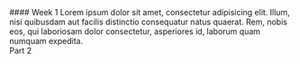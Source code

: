 

<section id="concept">
#### Week 1
Lorem ipsum dolor sit amet, consectetur adipisicing elit. Illum, nisi quibusdam aut facilis distinctio consequatur natus quaerat. Rem, nobis eos, qui laboriosam dolor consectetur, asperiores id, laborum quam numquam expedita.
</section>

<section id="practice">
Part 2
</section>
